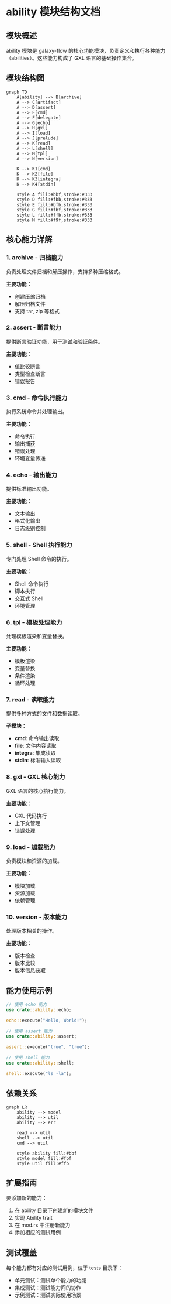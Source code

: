 # ability 模块结构文档

## 模块概述

ability 模块是 galaxy-flow 的核心功能模块，负责定义和执行各种能力（abilities）。这些能力构成了 GXL 语言的基础操作集合。

## 模块结构图

```mermaid
graph TD
    A[ability] --> B[archive]
    A --> C[artifact]
    A --> D[assert]
    A --> E[cmd]
    A --> F[delegate]
    A --> G[echo]
    A --> H[gxl]
    A --> I[load]
    A --> J[prelude]
    A --> K[read]
    A --> L[shell]
    A --> M[tpl]
    A --> N[version]

    K --> K1[cmd]
    K --> K2[file]
    K --> K3[integra]
    K --> K4[stdin]

    style A fill:#bbf,stroke:#333
    style D fill:#fbb,stroke:#333
    style E fill:#bfb,stroke:#333
    style G fill:#fbf,stroke:#333
    style L fill:#ffb,stroke:#333
    style M fill:#f9f,stroke:#333
```

## 核心能力详解

### 1. archive - 归档能力
负责处理文件归档和解压操作，支持多种压缩格式。

**主要功能：**
- 创建压缩归档
- 解压归档文件
- 支持 tar, zip 等格式

### 2. assert - 断言能力
提供断言验证功能，用于测试和验证条件。

**主要功能：**
- 值比较断言
- 类型检查断言
- 错误报告

### 3. cmd - 命令执行能力
执行系统命令并处理输出。

**主要功能：**
- 命令执行
- 输出捕获
- 错误处理
- 环境变量传递

### 4. echo - 输出能力
提供标准输出功能。

**主要功能：**
- 文本输出
- 格式化输出
- 日志级别控制

### 5. shell - Shell 执行能力
专门处理 Shell 命令的执行。

**主要功能：**
- Shell 命令执行
- 脚本执行
- 交互式 Shell
- 环境管理

### 6. tpl - 模板处理能力
处理模板渲染和变量替换。

**主要功能：**
- 模板渲染
- 变量替换
- 条件渲染
- 循环处理

### 7. read - 读取能力
提供多种方式的文件和数据读取。

**子模块：**
- **cmd**: 命令输出读取
- **file**: 文件内容读取
- **integra**: 集成读取
- **stdin**: 标准输入读取

### 8. gxl - GXL 核心能力
GXL 语言的核心执行能力。

**主要功能：**
- GXL 代码执行
- 上下文管理
- 错误处理

### 9. load - 加载能力
负责模块和资源的加载。

**主要功能：**
- 模块加载
- 资源加载
- 依赖管理

### 10. version - 版本能力
处理版本相关的操作。

**主要功能：**
- 版本检查
- 版本比较
- 版本信息获取

## 能力使用示例

```rust
// 使用 echo 能力
use crate::ability::echo;

echo::execute("Hello, World!");

// 使用 assert 能力
use crate::ability::assert;

assert::execute("true", "true");

// 使用 shell 能力
use crate::ability::shell;

shell::execute("ls -la");
```

## 依赖关系

```mermaid
graph LR
    ability --> model
    ability --> util
    ability --> err
    
    read --> util
    shell --> util
    cmd --> util
    
    style ability fill:#bbf
    style model fill:#fbf
    style util fill:#ffb
```

## 扩展指南

要添加新的能力：

1. 在 ability 目录下创建新的模块文件
2. 实现 Ability trait
3. 在 mod.rs 中注册新能力
4. 添加相应的测试用例

## 测试覆盖

每个能力都有对应的测试用例，位于 tests 目录下：
- 单元测试：测试单个能力的功能
- 集成测试：测试能力间的协作
- 示例测试：测试实际使用场景